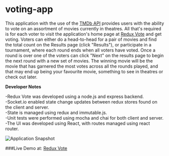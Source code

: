 # voting-app
 
This application with the use of the [TMDb API](https://www.themoviedb.org/documentation/api "TMDb API") provides users with the ability to vote on an assortment of movies currently in theatres. All that's required is for each voter to visit the application's home page at [Redux Vote](https://reduxvote.heroku.com "Redux Vote") and get voting. Voters can either do a head-to-head for a pair of movies and find the total count on the Results page (click "Results"), or participate in a tournament, where each round ends when all voters have voted. Once a round is over one of the voters can click "Next" on the results page to begin the next round with a new set of movies. The winning movie will be the movie that has garnered the most votes across all the rounds played, and that may end up being your favourite movie, something to see in theatres or check out later.

**Developer Notes**

-Redux Vote was developed using a node.js and express backend.  
-Socket.io enabled state change updates between redux stores found on the client and server.  
-State is managed using redux and immutable.js.  
-Unit tests were performed using mocha and chai for both client and server.    
-The UI was developed using React, with routes managed using react router.   

![Application Snapshot](http://i.imgur.com/NGbBETM.png?1)

###Live Demo at: [Redux Vote](https://reduxvote.heroku.com "Redux Vote")  
